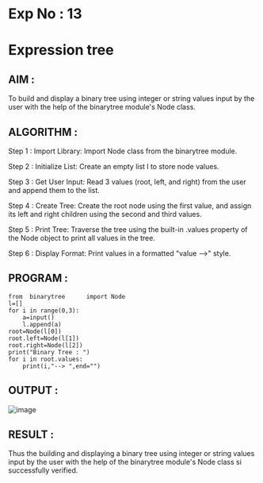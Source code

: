 # Exp No : 13 
# Expression tree

## AIM :

To build and display a binary tree using integer or string values input by the user with the help of the binarytree module's Node class.

## ALGORITHM :

Step 1 : Import Library: Import Node class from the binarytree module.

Step 2 : Initialize List: Create an empty list l to store node values.

Step 3 : Get User Input: Read 3 values (root, left, and right) from the user and append them to the list.

Step 4 : Create Tree: Create the root node using the first value, and assign its left and right children using the second and third values.

Step 5 : Print Tree: Traverse the tree using the built-in .values property of the Node object to print all values in the tree.

Step 6 : Display Format: Print values in a formatted "value -->" style.

## PROGRAM :

```
from  binarytree      import Node
l=[]
for i in range(0,3):
    a=input()
    l.append(a)
root=Node(l[0])
root.left=Node(l[1])
root.right=Node(l[2])
print("Binary Tree : ")
for i in root.values:
    print(i,"--> ",end="")
```

## OUTPUT : 

![image](https://github.com/user-attachments/assets/c66967dd-320f-4902-85fa-844abfbb0f9c)

## RESULT : 

Thus the building and displaying a binary tree using integer or string values input by the user with the help of the binarytree module's Node class si successfully verified.

